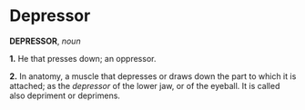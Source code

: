 # Depressor

**DEPRESSOR**, _noun_

**1.** He that presses down; an oppressor.

**2.** In anatomy, a muscle that depresses or draws down the part to which it is attached; as the _depressor_ of the lower jaw, or of the eyeball. It is called also depriment or deprimens.
